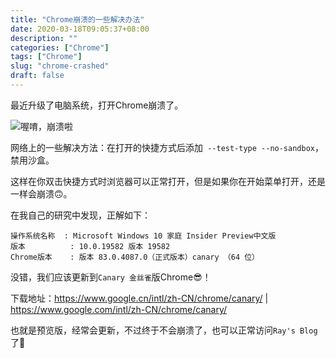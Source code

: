 ```yaml
---
title: "Chrome崩溃的一些解决办法"
date: 2020-03-18T09:05:37+08:00
description: ""
categories: ["Chrome"]
tags: ["Chrome"]
slug: "chrome-crashed"
draft: false
---
```


最近升级了电脑系统，打开Chrome崩溃了。

![喔唷，崩溃啦](https://gitee.com/RACD/cdn/raw/master/imgs/20200318090837.png "喔唷，崩溃啦")

网络上的一些解决方法：在打开的快捷方式后添加` --test-type --no-sandbox`，禁用沙盒。

这样在你双击快捷方式时浏览器可以正常打开，但是如果你在开始菜单打开，还是一样会崩溃🙃。

在我自己的研究中发现，正解如下：

```
操作系统名称	: Microsoft Windows 10 家庭 Insider Preview中文版
版本			: 10.0.19582 版本 19582
Chrome版本	: 版本 83.0.4087.0（正式版本）canary （64 位）
```

没错，我们应该更新到`Canary 金丝雀`版Chrome😎！

下载地址：<https://www.google.cn/intl/zh-CN/chrome/canary/> | <https://www.google.com/intl/zh-CN/chrome/canary/>

也就是预览版，经常会更新，不过终于不会崩溃了，也可以正常访问`Ray's Blog`了🐷